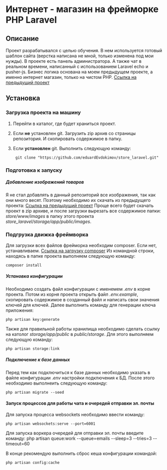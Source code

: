 # Интернет - магазин на фрейморке PHP Laravel
## Описание
Проект разрабатывался с целью обучения. В нем используется готовый шаблон сайта (верстка написана не мной, только изменена под мои нужды). В проекте есть панель администратора. А также чат в реальном времени, написанный с использованием Laravel echo и pusher-js. Бизнес логика основана на моем предыдущем проекте, а именно интернет магазин, только на чистом PHP.
[Ссылка на предыдущий проект](<https://github.com/eduardEvdokimov/store>)
## Установка
### Загрузка проекта на машину
1. Перейти в каталог, где будет храниться проект.
2. Если **не** установлен git. Загрузить zip архив со страницы репозитория. И скопировать содержимое в папку.
3. Если **установлен** git. Выполнить следующую команду:

        git clone "https://github.com/eduardEvdokimov/store_laravel.git"
    
### Подготовка к запуску
##### Добавление изображений товаров
Я не стал добавлять в данный репозиторий все изображения, так как они много весят. Поэтому необходимо их скачать из предыдущего проекта:
[Ссылка на предыдущий проект](<https://github.com/eduardEvdokimov/store>)
Проще всего будет скачать проект в zip архиве, и после загрузки вырезать все содержимое папки: *store/www/images* в папку этого проекта *store_laravel/storage/app/public/images*.
### Подгрузка движка фреймворка
Для загрузки всех файлов фрейморка необходим composer. Если нет, устанавливаем.
[Ссылка на загрузку composer](https://getcomposer.org/Composer-Setup.exe)
Из командной строки, находясь в папке проекта выполняем следующую команду:

    composer install
    
##### Установка конфигурации
Необходимо создать файл конфигурации с именемем *.env* в корне проекта. Потом из корня проекта открыть файл *.env.example*, скопировать содержимое в созданный файл и написать свои значения ключей для ключей.
Далее выполнить команду для генерации ключа приложения:

    php artisan key:generate
    
Также для правильной работы хранилища необходимо сделать ссылку на католог *storage/app/public* в *public/storage*. Для этого выполняем следующую команду:

    php artisan storage:link
    
##### Подключение к базе данных
Перед тем как подключиться к базе данных необходимо указать в файле конфигурации *.env* настройки подключения к БД. После этого необходимо выполнеить следующую команду:
    
    php artisan migrate --seed
    
#### Запуск процессов для работы чата и очередей отправки эл. почты
Для запуска процесса websockets необходимо ввести команду:

    php artisan websockets:serve --port=6001
    
Для запуска воркера очередей для отправки эл. почты введите команду:
    php artisan queue:work --queue=emails --sleep=3 --tries=3 --timeout=60
    
В конце рекомендую выполнить сброс кеша конфигурации командой:

    php artisan config:cache